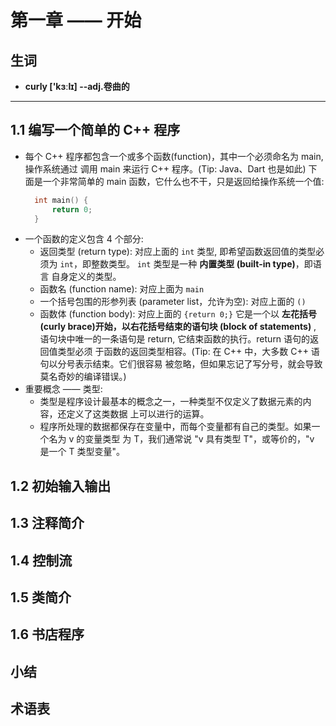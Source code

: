 # 第一章 —— 开始

## 生词
- **curly ['kɜːlɪ] --adj.卷曲的**

---------

## 1.1 编写一个简单的 C++ 程序
- 每个 C++ 程序都包含一个或多个函数(function)，其中一个必须命名为 main, 操作系统通过
  调用 main 来运行 C++ 程序。(Tip: Java、Dart 也是如此) 下面是一个非常简单的 main 
  函数，它什么也不干，只是返回给操作系统一个值:
  ```cpp
    int main() {
        return 0;
    }
  ```
- 一个函数的定义包含 4 个部分:
    + 返回类型 (return type): 对应上面的 `int` 类型, 即希望函数返回值的类型必须为 
      `int`，即整数类型。 `int` 类型是一种 **内置类型 (built-in type)**，即语言
      自身定义的类型。
    + 函数名 (function name): 对应上面为 `main` 
    + 一个括号包围的形参列表 (parameter list，允许为空): 对应上面的 `()`
    + 函数体 (function body): 对应上面的 `{return 0;}` 它是一个以 
      **左花括号(curly brace)**开始，以右花括号结束的**语句块 (block of statements)**
      , 语句块中唯一的一条语句是 return, 它结束函数的执行。return 语句的返回值类型必须
      于函数的返回类型相容。(Tip: 在 C++ 中，大多数 C++ 语句以分号表示结束。它们很容易
      被忽略，但如果忘记了写分号，就会导致莫名奇妙的编译错误。)
 - 重要概念 —— 类型:
    + 类型是程序设计最基本的概念之一，一种类型不仅定义了数据元素的内容，还定义了这类数据
      上可以进行的运算。
    + 程序所处理的数据都保存在变量中，而每个变量都有自己的类型。如果一个名为 v 的变量类型
      为 T，我们通常说 "v 具有类型 T"，或等价的，"v 是一个 T 类型变量"。

## 1.2 初始输入输出

## 1.3 注释简介

## 1.4 控制流

## 1.5 类简介 

## 1.6 书店程序

## 小结

## 术语表
